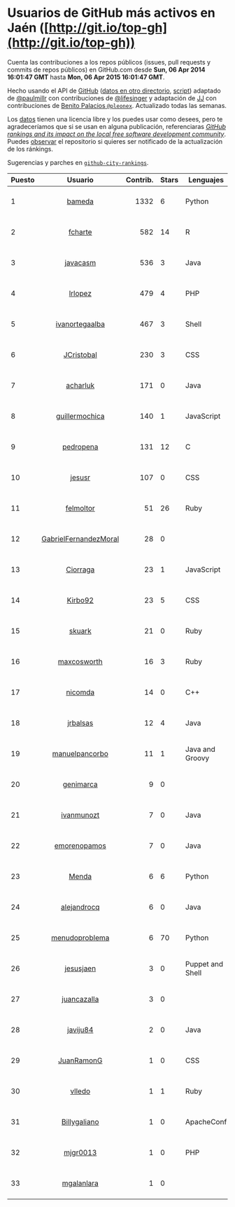 # Usuarios de GitHub más activos en Jaén ([http://git.io/top-gh](http://git.io/top-gh))



  Cuenta las contribuciones a los repos públicos (issues, pull requests y commits de repos públicos) en GitHub.com desde  **Sun, 06 Apr 2014 16:01:47 GMT** hasta **Mon, 06 Apr 2015 16:01:47 GMT**.

  Hecho usando el API de [GitHub](http://github.com) ([datos en otro directorio](https://github.com/JJ/top-github-users-data/tree/master/data), [script](https://github.com/JJ/top-github-users)) adaptado de [@paulmillr](https://github.com/paulmillr) con contribuciones de [@lifesinger](https://github.com/lifesinger) y adaptación de [JJ](http://jj.github.io) con contribuciones de [Benito Palacios `@pleonex`](http://github.com/pleonex). Actualizado todas las semanas.

  Los [datos](https://github.com/JJ/top-github-users-data/tree/master/data) tienen una licencia libre y los puedes usar como desees, pero te agradeceríamos que si se usan en alguna publicación, referenciaras [*GitHub rankings and its impact on the local free software development community*](https://thewinnower.com/papers/github-rankings-and-its-impact-on-the-local-free-software-development-community). Puedes [observar](https://github.com/JJ/top-github-users-data/subscription) el repositorio si quieres ser notificado de la actualización de los ránkings. 

  Sugerencias y parches en [`github-city-rankings`](http://github.com/JJ/github-city-rankings). 


| Puesto   |  Usuario  |Contrib.| Stars | Lenguajes   |      Lugar      |  Avatar  |
|----------|:---------:|-------:|-------|-------------|:---------------:|----------|
| 1 | [bameda](https://github.com/bameda) | 1332 | 6 | Python | Madrid, Jaén, Spain, España | <img src='https://avatars2.githubusercontent.com/u/877218?v=3&s=64' width='64' height='64' title='David Barragán Merino'> |
| 2 | [fcharte](https://github.com/fcharte) | 582 | 14 | R | Jaén, Granada, Spain | <img src='https://avatars3.githubusercontent.com/u/8365501?v=3&s=64' width='64' height='64' title='Francisco Charte Ojeda'> |
| 3 | [javacasm](https://github.com/javacasm) | 536 | 3 | Java | Granada, Jaén (Spain) | <img src='https://avatars3.githubusercontent.com/u/3841695?v=3&s=64' width='64' height='64' title='Jose Antonio Vacas'> |
| 4 | [lrlopez](https://github.com/lrlopez) | 479 | 4 | PHP | Linares (Jaén) | <img src='https://avatars0.githubusercontent.com/u/547387?v=3&s=64' width='64' height='64' title='Luis Ramón López'> |
| 5 | [ivanortegaalba](https://github.com/ivanortegaalba) | 467 | 3 | Shell | Granada, Jaén | <img src='https://avatars0.githubusercontent.com/u/5699976?v=3&s=64' width='64' height='64' title='Ivan Ortega Alba'> |
| 6 | [JCristobal](https://github.com/JCristobal) | 230 | 3 | CSS | Jaén, Granada | <img src='https://avatars0.githubusercontent.com/u/8878426?v=3&s=64' width='64' height='64' title='J. Cristóbal López'> |
| 7 | [acharluk](https://github.com/acharluk) | 171 | 0 | Java | Jaén, Granada, Spain | <img src='https://avatars3.githubusercontent.com/u/5154281?v=3&s=64' width='64' height='64' title='ACharLuk'> |
| 8 | [guillermochica](https://github.com/guillermochica) | 140 | 1 | JavaScript | Granada, de Jaén | <img src='https://avatars0.githubusercontent.com/u/9317092?v=3&s=64' width='64' height='64' title='Guillermo Chica Sabariego'> |
| 9 | [pedropena](https://github.com/pedropena) | 131 | 12 | C | Jaén, Spain | <img src='https://avatars3.githubusercontent.com/u/834583?v=3&s=64' width='64' height='64' title='Pedro Peña Pérez'> |
| 10 | [jesusr](https://github.com/jesusr) | 107 | 0 | CSS | Madrid/Jaén, Spain | <img src='https://avatars2.githubusercontent.com/u/1256168?v=3&s=64' width='64' height='64' title='Jesús R Peinado'> |
| 11 | [felmoltor](https://github.com/felmoltor) | 51 | 26 | Ruby | Madrid / Jaén | <img src='https://avatars1.githubusercontent.com/u/846513?v=3&s=64' width='64' height='64' title='Felipe Molina de la Torre'> |
| 12 | [GabrielFernandezMoral](https://github.com/GabrielFernandezMoral) | 28 | 0 |  | Jaén (Spain) | <img src='https://avatars3.githubusercontent.com/u/3704317?v=3&s=64' width='64' height='64' title='Gabriel Fernández Moral'> |
| 13 | [Ciorraga](https://github.com/Ciorraga) | 23 | 1 | JavaScript | Jaén, Andalucía, España | <img src='https://avatars2.githubusercontent.com/u/5888071?v=3&s=64' width='64' height='64' title='Miguel Ángel Ciórraga'> |
| 14 | [Kirbo92](https://github.com/Kirbo92) | 23 | 5 | CSS | Jaén | <img src='https://avatars1.githubusercontent.com/u/559575?v=3&s=64' width='64' height='64' title='Miguel Angel'> |
| 15 | [skuark](https://github.com/skuark) | 21 | 0 | Ruby | Jaén, Spain | <img src='https://avatars0.githubusercontent.com/u/454382?v=3&s=64' width='64' height='64' title='Jesús Manuel García Muñoz'> |
| 16 | [maxcosworth](https://github.com/maxcosworth) | 16 | 3 | Ruby | Jaén | <img src='https://avatars2.githubusercontent.com/u/389437?v=3&s=64' width='64' height='64' title='Miguel Á. Arroyo'> |
| 17 | [nicomda](https://github.com/nicomda) | 14 | 0 | C++ | Jaén | <img src='https://avatars2.githubusercontent.com/u/4690565?v=3&s=64' width='64' height='64' title='Nicolás Moral'> |
| 18 | [jrbalsas](https://github.com/jrbalsas) | 12 | 4 | Java | Jaén - Spain | <img src='https://avatars2.githubusercontent.com/u/356995?v=3&s=64' width='64' height='64' title='José Ramón Balsas'> |
| 19 | [manuelpancorbo](https://github.com/manuelpancorbo) | 11 | 1 | Java and Groovy | Jaén, Spain | <img src='https://avatars2.githubusercontent.com/u/9550738?v=3&s=64' width='64' height='64' title='Manuel Pancorbo'> |
| 20 | [genimarca](https://github.com/genimarca) | 9 | 0 |  | Jaén, Spain | <img src='https://avatars0.githubusercontent.com/u/6276927?v=3&s=64' width='64' height='64' title='Eugenio'> |
| 21 | [ivanmunozt](https://github.com/ivanmunozt) | 7 | 0 | Java | Martos (Jaén) | <img src='https://avatars2.githubusercontent.com/u/6499436?v=3&s=64' width='64' height='64' title='Iván Muñoz'> |
| 22 | [emorenopamos](https://github.com/emorenopamos) | 7 | 0 | Java | Torredonjimeno (Jaén)// Córdoba | <img src='https://avatars2.githubusercontent.com/u/7520581?v=3&s=64' width='64' height='64' title='Estefanía Moreno Pamos'> |
| 23 | [Menda](https://github.com/Menda) | 6 | 6 | Python | Jaén, Spain | <img src='https://avatars2.githubusercontent.com/u/23944?v=3&s=64' width='64' height='64' title='Rafa Muñoz'> |
| 24 | [alejandrocq](https://github.com/alejandrocq) | 6 | 0 | Java | Jaén/Granada - España | <img src='https://avatars1.githubusercontent.com/u/282431?v=3&s=64' width='64' height='64' title='Alejandro Castilla Quesada'> |
| 25 | [menudoproblema](https://github.com/menudoproblema) | 6 | 70 | Python | Jaén, Spain | <img src='https://avatars0.githubusercontent.com/u/976187?v=3&s=64' width='64' height='64' title='Vicente Ruiz'> |
| 26 | [jesusjaen](https://github.com/jesusjaen) | 3 | 0 | Puppet and Shell | Jaén, Spain | <img src='https://avatars1.githubusercontent.com/u/1171916?v=3&s=64' width='64' height='64' title='Jesús Jaén Díaz'> |
| 27 | [juancazalla](https://github.com/juancazalla) | 3 | 0 |  | Jaén / Madrid | <img src='https://avatars0.githubusercontent.com/u/11631002?v=3&s=64' width='64' height='64' title='Juan Cazalla Estrella'> |
| 28 | [javiju84](https://github.com/javiju84) | 2 | 0 | Java | Jaén | <img src='https://avatars2.githubusercontent.com/u/9318191?v=3&s=64' width='64' height='64' title='Javier'> |
| 29 | [JuanRamonG](https://github.com/JuanRamonG) | 1 | 0 | CSS | Jaén | <img src='https://avatars0.githubusercontent.com/u/4458029?v=3&s=64' width='64' height='64' title='Juan Ramón González Morales'> |
| 30 | [vlledo](https://github.com/vlledo) | 1 | 1 | Ruby | Jaén | <img src='https://avatars0.githubusercontent.com/u/695429?v=3&s=64' width='64' height='64' title='Víctor'> |
| 31 | [Billygaliano](https://github.com/Billygaliano) | 1 | 0 | ApacheConf | Jaén | <img src='https://avatars2.githubusercontent.com/u/1250392?v=3&s=64' width='64' height='64' title='Guillermo'> |
| 32 | [mjgr0013](https://github.com/mjgr0013) | 1 | 0 | PHP | Jaén | <img src='https://avatars1.githubusercontent.com/u/8981247?v=3&s=64' width='64' height='64' title='Manuel Jesús García Ruiz'> |
| 33 | [mgalanlara](https://github.com/mgalanlara) | 1 | 0 |  | Jaén | <img src='https://avatars1.githubusercontent.com/u/11155625?v=3&s=64' width='64' height='64' title='Manuel Galán Lara'> |
